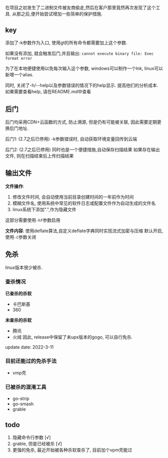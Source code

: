 ## 
在项目之初发生了二进制文件被友商偷走,然后在客户那里竟然再次发现了这个工具. 从那之后,便开始尝试增加一些简单的保护措施.
## key
添加了-k参数作为入口, 使用gt的所有命令都需要加上这个参数.

如果没有添加, 就会触发后门,并且输出:
`cannot execute binary file: Exec format error`


为了在本地便捷使用以免每次输入这个参数, windows可以制作一个lnk, linux可以新增一个alias.


同时, 关闭了-h/--help以及参数错误的情况下的help显示. 提高他们的分析成本. 如果需要查看help, 请在README.md中查看
## 后门
后门均采用CDN+云函数的方式, 防止溯源, 但是仍有可能被关联, 因此需要定期更换后门地址.

后门1:  (2.7之后已停用)
-k参数错误时, 自动获取环境变量回传到云端


后门2:  (2.7之后已停用)
同时也是一个便捷措施,自动保存扫描结果
如果存在输出文件, 则在扫描结束后上传扫描结果
## 输出文件


**文件操作**:

1. 修改文件时间, 会自动使用当前目录创建时间的一年前作为时间
1. 模糊文件名, 使用系统中常见的软件日志或配置文件作为自动生成的文件名
1. linux系统下添加".",作为隐藏文件

这部分需要使用`-hf`参数启用


**文件内容**:
使用deflate算法,自定义deflate字典同时实现流式加密与压缩
默认开启, 使用`-C`参数关闭


## 免杀

linux版本很少被杀. 
### 查杀情况
**已查杀的杀软**

* 卡巴斯基
* 360

**未查杀的杀软**
* 腾讯
* 火绒
因此, release中保留了未upx版本的gogo, 可以自行免杀. 

update date: 2022-3-11

### 目前还能过的免杀手法
* vmp壳

### 已被杀的混淆工具
* go-strip
* go-smash
* grable

## todo


1. 隐藏命令行参数 [√]
1. grable, 但是已经被杀 [√]
1. 更强的免杀, 最近开始被各种杀软查杀了, 目前加个vpm壳能过



